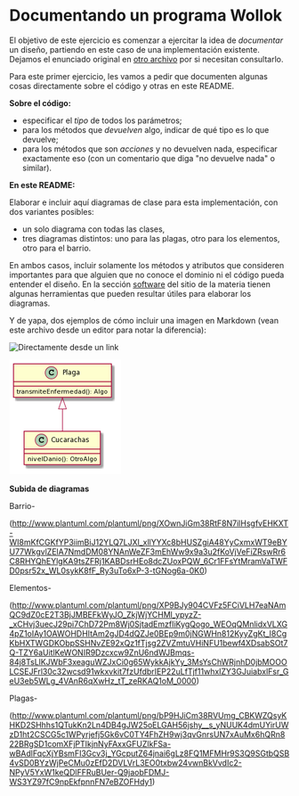 # Documentando un programa Wollok

El objetivo de este ejercicio es comenzar a ejercitar la idea de _documentar_ un diseño, partiendo en este caso de una implementación existente. Dejamos el enunciado original en [otro archivo](./dominio.md) por si necesitan consultarlo.

Para este primer ejercicio, les vamos a pedir que documenten algunas cosas directamente sobre el código y otras en este README.

**Sobre el código:**

* especificar el _tipo_ de todos los parámetros;
* para los métodos que _devuelven_ algo, indicar de qué tipo es lo que devuelve;
* para los métodos que son _acciones_ y no devuelven nada, especificar exactamente eso (con un comentario que diga "no devuelve nada" o similar).

**En este README:**

Elaborar e incluir aquí diagramas de clase para esta implementación, con dos variantes posibles:
* un solo diagrama con todas las clases,
* tres diagramas distintos: uno para las plagas, otro para los elementos, otro para el barrio.

En ambos casos, incluir solamente los métodos y atributos que consideren importantes para que alguien que no conoce el dominio ni el código pueda entender el diseño. En la sección [software](https://obj2-unahur.github.io/software) del sitio de la materia tienen algunas herramientas que pueden resultar útiles para elaborar los diagramas.

Y de yapa, dos ejemplos de cómo incluir una imagen en Markdown (vean este archivo desde un editor para notar la diferencia):

![Directamente desde un link](http://www.plantuml.com/plantuml/png/JSqn2W9138NXFgT8gLUmMb5hlS9Z9gu3cGmaMH74kxl25lR_zzuK2S-bAnL51DyKC_XDpEcmw2tbOdVnBXLrjp_mKUT17zhoqrBWA0y4ool5wl-2jQVe6TR63rxJnuQdDLmllm00)

![Desde un archivo local](./images/ejemplo-uml.png)


**Subida de diagramas**

Barrio-

(http://www.plantuml.com/plantuml/png/XOwnJiGm38RtF8N7ilHsgfvEHKXT-WI8mKfCGKfYP3iimBiJ12YLQ7LJXl_xllYYXc8bHUSZgiA48YyCxmxWT9eBYU77WkgvlZElA7NmdDM08YNAnWeZF3mEhWw9x9a3u2fKoVjVeFiZRswRr6C8RHYQhEYlgKA9tsZFRj1KABDsrHEo8dcZUoxPQW_6Cr1FFsYtMramVaTWFD0psr52x_WL0sykK8fF_Ry3uTo6xP-3-tGNog6a-0K0)

Elementos-

(http://www.plantuml.com/plantuml/png/XP9BJy904CVFz5FCiVLH7eaNAmQC9dZ0cE2T3BjJMBEFkWyJO_ZkjWjYCHMl_ypyzZ-_xCHvj3uecJ29pi7ChD72Pm8Wj0SjtadEmzfIiKygQogo_WEOqQMnlidxVLXG4pZ1oIAy1OAWOHDHItAm2gJD4dQZJe0BEp9m0jNGWHn812KyyZgKt_I8CgKbHXTWGDKObpSSHNvZE92xQz1fTjsg2ZVZmtuVHiNFU1bewf4XDsabSOt7Q-TZY6aUitlKeWONIR9Dzcxcw9ZnU6ndWJBmqs-84j8TsLlKJWbF3xeaguWZJxCi0g65WykkAjkYy_3MsYsChWRjnhD0jbMOOOLCSEJFrl30c32wcsd91wkxvkit7fzUfdbrIEP22uLfTjf11whxIZY3GJuiabxlFsr_GeU3eb5WLg_4VAnR6qXwHz_tT_zeRKAQ1oM_0000)

Plagas-

(http://www.plantuml.com/plantuml/png/bP9HJiCm38RVUmg_CBKWZQsyKHKD2SHhhs1QTukKn2Ln4DB4gJW25oELGAH56jshy__s_yNUUK4dmUYirUWzD1ht2CSCG5c1WPyrjefj5Gk6vC0TY4FhZH9wj3qvGnrsUN7xAuMx6hQRn822BRgSD1comXFjPTIkjnNyFAxxGFUZlkFSa-wBAdlFqcXjYBsmFI3Gcv3j_YGcputZ64jnai6gLz8FQ1MFMHr9S3Q9SGtbQSB4vSD0BYzWjPeCMu0zEfD2DVLVrL3EO0txbw24vwnBkVvdIc2-NPyV5YxW1keQDlFFRuBUer-Q9jaobFDMJ-WS3YZ97fC9npEkfpnnFN7eBZOFHdy1)
